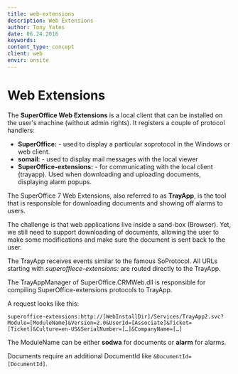 ```yaml
---
title: web-extensions
description: Web Extensions
author: Tony Yates
date: 06.24.2016
keywords:
content_type: concept
client: web
envir: onsite
---
```


# Web Extensions

The **SuperOffice Web Extensions** is a local client that can be installed on the user's machine (without admin rights). It registers a couple of protocol handlers:

* **SuperOffice:** - used to display a particular soprotocol in the Windows or web client.
* **somail:** - used to display mail messages with the local viewer
* **SuperOffice-extensions:** - for communicating with the local client (trayapp). Used when downloading and uploading documents, displaying alarm popups.

The SuperOffice 7 Web Extensions, also referred to as **TrayApp**, is the tool that is responsible for downloading documents and showing off alarms to users.

The challenge is that web applications live inside a sand-box (Browser). Yet, we still need to support downloading of documents, allowing the user to make some modifications and make sure the document is sent back to the user.

The TrayApp receives events similar to the famous SoProtocol. All URLs starting with *superoffiece-extensions:* are routed directly to the TrayApp.

The TrayAppManager of SuperOffice.CRMWeb.dll is responsible for compiling SuperOffice-extensions protocols to TrayApp.

A request looks like this:

`superoffice-extensions:http://[WebInstallDir]/Services/TrayApp2.svc?Module=[ModuleName]&Version=2.0&UserId=[Associate]&Ticket=[Ticket]&Culture=en-US&SerialNumber=[…]&CompanyName=[…]`

The ModuleName can be either **sodwa** for documents or **alarm** for alarms.

Documents require an additional DocumentId like `&DocumentId=[DocumentId]`.
